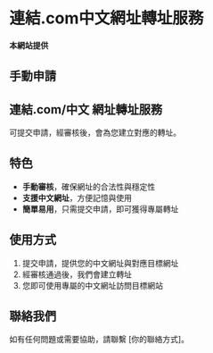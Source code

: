 # 連結.com中文網址轉址服務

#### 本網站提供 
## **手動申請** 
## **連結.com/中文** 網址轉址服務
可提交申請，經審核後，會為您建立對應的轉址。

## 特色
- **手動審核**，確保網址的合法性與穩定性  
- **支援中文網址**，方便記憶與使用  
- **簡單易用**，只需提交申請，即可獲得專屬轉址  

## 使用方式
1. 提交申請，提供您的中文網址與對應目標網址  
2. 經審核通過後，我們會建立轉址  
3. 您即可使用專屬的中文網址訪問目標網站  

## 聯絡我們
如有任何問題或需要協助，請聯繫 [你的聯絡方式]。
